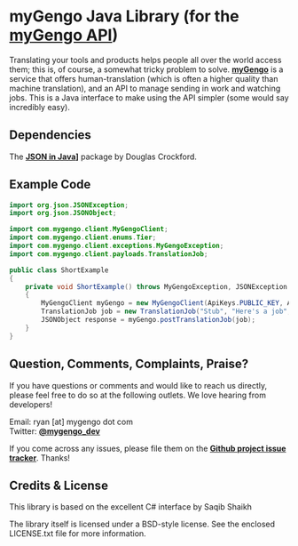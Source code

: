 myGengo Java Library (for the [myGengo API](http://mygengo.com/))
==========================================================================================================================
Translating your tools and products helps people all over the world access them; this is, of course, a
somewhat tricky problem to solve. **[myGengo](http://mygengo.com/)** is a service that offers human-translation
(which is often a higher quality than machine translation), and an API to manage sending in work and watching
jobs. This is a Java interface to make using the API simpler (some would say incredibly easy). 


Dependencies
---------------------------------------------------------------------------------------------------------------------------
The **[JSON in Java](http://json.org/java/)]** package by Douglas Crockford.


Example Code
---------------------------------------------------------------------------------------------------------------------------

``` java  
import org.json.JSONException;
import org.json.JSONObject;

import com.mygengo.client.MyGengoClient;
import com.mygengo.client.enums.Tier;
import com.mygengo.client.exceptions.MyGengoException;
import com.mygengo.client.payloads.TranslationJob;

public class ShortExample
{
    private void ShortExample() throws MyGengoException, JSONException
    {
        MyGengoClient myGengo = new MyGengoClient(ApiKeys.PUBLIC_KEY, ApiKeys.PRIVATE_KEY, true);
        TranslationJob job = new TranslationJob("Stub", "Here's a job", "en", "es", Tier.STANDARD);
        JSONObject response = myGengo.postTranslationJob(job);
    }    
}

```

Question, Comments, Complaints, Praise?
---------------------------------------------------------------------------------------------------------------------------
If you have questions or comments and would like to reach us directly, please feel free to do
so at the following outlets. We love hearing from developers!

Email: ryan [at] mygengo dot com  
Twitter: **[@mygengo_dev](http://twitter.com/mygengo_dev)**  

If you come across any issues, please file them on the **[Github project issue tracker](https://github.com/myGengo/mygengo-java/issues)**. Thanks!


Credits & License
---------------------------------------------------------------------------------------------------------------------------
This library is based on the excellent C# interface by Saqib Shaikh

The library itself is licensed under a BSD-style license. See the enclosed LICENSE.txt file for more information.

